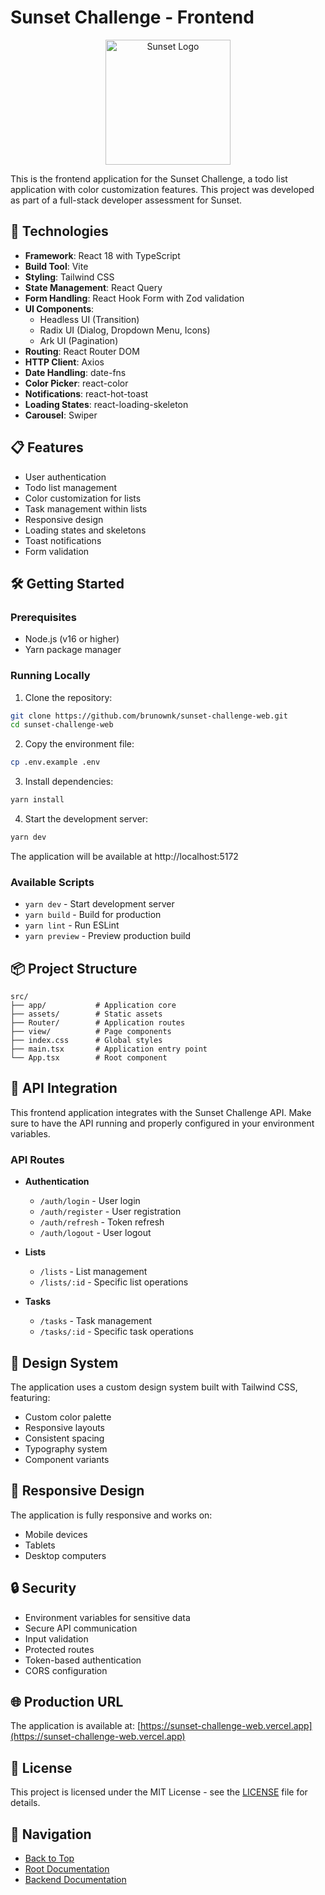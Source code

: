# Sunset Challenge - Frontend

<p align="center">
  <img src="https://i.ibb.co/kch2SVb/sunset-logo.png" alt="Sunset Logo" width="200" />
</p>

This is the frontend application for the Sunset Challenge, a todo list application with color customization features. This project was developed as part of a full-stack developer assessment for Sunset.

## 🚀 Technologies

- **Framework**: React 18 with TypeScript
- **Build Tool**: Vite
- **Styling**: Tailwind CSS
- **State Management**: React Query
- **Form Handling**: React Hook Form with Zod validation
- **UI Components**: 
  - Headless UI (Transition)
  - Radix UI (Dialog, Dropdown Menu, Icons)
  - Ark UI (Pagination)
- **Routing**: React Router DOM
- **HTTP Client**: Axios
- **Date Handling**: date-fns
- **Color Picker**: react-color
- **Notifications**: react-hot-toast
- **Loading States**: react-loading-skeleton
- **Carousel**: Swiper

## 📋 Features

- User authentication
- Todo list management
- Color customization for lists
- Task management within lists
- Responsive design
- Loading states and skeletons
- Toast notifications
- Form validation

## 🛠️ Getting Started

### Prerequisites

- Node.js (v16 or higher)
- Yarn package manager

### Running Locally

1. Clone the repository:
```bash
git clone https://github.com/brunownk/sunset-challenge-web.git
cd sunset-challenge-web
```

2. Copy the environment file:
```bash
cp .env.example .env
```

3. Install dependencies:
```bash
yarn install
```

4. Start the development server:
```bash
yarn dev
```

The application will be available at http://localhost:5172

### Available Scripts

- `yarn dev` - Start development server
- `yarn build` - Build for production
- `yarn lint` - Run ESLint
- `yarn preview` - Preview production build

## 📦 Project Structure

```
src/
├── app/           # Application core
├── assets/        # Static assets
├── Router/        # Application routes
├── view/          # Page components
├── index.css      # Global styles
├── main.tsx       # Application entry point
└── App.tsx        # Root component
```

## 🔗 API Integration

This frontend application integrates with the Sunset Challenge API. Make sure to have the API running and properly configured in your environment variables.

### API Routes

- **Authentication**
  - `/auth/login` - User login
  - `/auth/register` - User registration
  - `/auth/refresh` - Token refresh
  - `/auth/logout` - User logout

- **Lists**
  - `/lists` - List management
  - `/lists/:id` - Specific list operations

- **Tasks**
  - `/tasks` - Task management
  - `/tasks/:id` - Specific task operations

## 🎨 Design System

The application uses a custom design system built with Tailwind CSS, featuring:
- Custom color palette
- Responsive layouts
- Consistent spacing
- Typography system
- Component variants

## 📱 Responsive Design

The application is fully responsive and works on:
- Mobile devices
- Tablets
- Desktop computers

## 🔒 Security

- Environment variables for sensitive data
- Secure API communication
- Input validation
- Protected routes
- Token-based authentication
- CORS configuration

## 🌐 Production URL

The application is available at: [https://sunset-challenge-web.vercel.app](https://sunset-challenge-web.vercel.app)

## 📝 License

This project is licensed under the MIT License - see the [LICENSE](../LICENSE) file for details.

## 🔄 Navigation

- [Back to Top](#sunset-challenge---frontend)
- [Root Documentation](../README.md)
- [Backend Documentation](../sunset-challenge-api/README.md)
